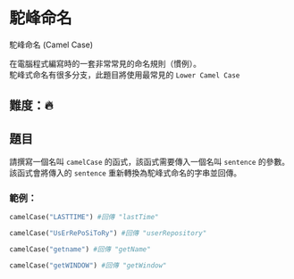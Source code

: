 # 駝峰命名
駝峰命名 (Camel Case)

在電腦程式編寫時的一套非常常見的命名規則（慣例）。<br>
駝峰式命名有很多分支，此題目將使用最常見的 `Lower Camel Case`

## 難度：🔥

## 題目
請撰寫一個名叫 `camelCase` 的函式，該函式需要傳入一個名叫 `sentence` 的參數。<br>
該函式會將傳入的 `sentence` 重新轉換為駝峰式命名的字串並回傳。

### 範例：
```python
camelCase("LASTTIME") #回傳 "lastTime"

camelCase("UsErRePoSiToRy") #回傳 "userRepository"

camelCase("getname") #回傳 "getName"

camelCase("getWINDOW") #回傳 "getWindow"
```
